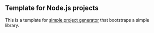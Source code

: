 ## Template for Node.js projects

This is a template for [simple project generator][spg] that bootstraps a simple library.


[spg]:https://github.com/goliatone/simple-project-generator
